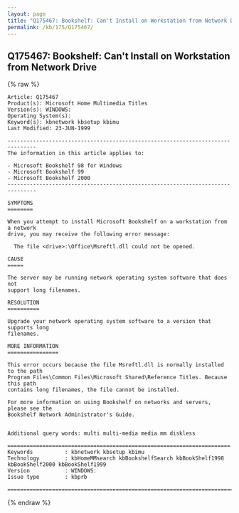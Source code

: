```yaml
---
layout: page
title: "Q175467: Bookshelf: Can't Install on Workstation from Network Drive"
permalink: /kb/175/Q175467/
---
```


## Q175467: Bookshelf: Can't Install on Workstation from Network Drive

{% raw %}

	Article: Q175467
	Product(s): Microsoft Home Multimedia Titles
	Version(s): WINDOWS:
	Operating System(s): 
	Keyword(s): kbnetwork kbsetup kbimu
	Last Modified: 23-JUN-1999
	
	-------------------------------------------------------------------------------
	The information in this article applies to:
	
	- Microsoft Bookshelf 98 for Windows 
	- Microsoft Bookshelf 99 
	- Microsoft Bookshelf 2000 
	-------------------------------------------------------------------------------
	
	SYMPTOMS
	========
	
	When you attempt to install Microsoft Bookshelf on a workstation from a network
	drive, you may receive the following error message:
	
	  The file <drive>:\Office\Msreftl.dll could not be opened.
	
	CAUSE
	=====
	
	The server may be running network operating system software that does not
	support long filenames.
	
	RESOLUTION
	==========
	
	Upgrade your network operating system software to a version that supports long
	filenames.
	
	MORE INFORMATION
	================
	
	This error occurs because the file Msreftl.dll is normally installed to the path
	Program Files\Common Files\Microsoft Shared\Reference Titles. Because this path
	contains long filenames, the file cannot be installed.
	
	For more information on using Bookshelf on networks and servers, please see the
	Bookshelf Network Administrator's Guide.
	
	
	Additional query words: multi multi-media media mm diskless
	
	======================================================================
	Keywords          : kbnetwork kbsetup kbimu 
	Technology        : kbHomeMMsearch kbBookshelfSearch kbBookShelf1998 kbBookShelf2000 kbBookShelf1999
	Version           : WINDOWS:
	Issue type        : kbprb
	
	=============================================================================
	

{% endraw %}
